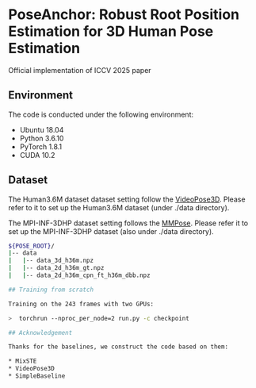 # PoseAnchor: Robust Root Position Estimation for 3D Human Pose Estimation
Official implementation of ICCV 2025 paper


## Environment

The code is conducted under the following environment:

* Ubuntu 18.04
* Python 3.6.10
* PyTorch 1.8.1
* CUDA 10.2


## Dataset

The Human3.6M dataset dataset setting follow the [VideoPose3D](https://github.com/facebookresearch/VideoPose3D).
Please refer to it to set up the Human3.6M dataset (under ./data directory).

The MPI-INF-3DHP dataset setting follows the [MMPose](https://github.com/open-mmlab/mmpose).
Please refer it to set up the MPI-INF-3DHP dataset (also under ./data directory).

```bash
${POSE_ROOT}/
|-- data
|   |-- data_3d_h36m.npz
|   |-- data_2d_h36m_gt.npz
|   |-- data_2d_h36m_cpn_ft_h36m_dbb.npz

## Training from scratch

Training on the 243 frames with two GPUs:

>  torchrun --nproc_per_node=2 run.py -c checkpoint

## Acknowledgement

Thanks for the baselines, we construct the code based on them:

* MixSTE
* VideoPose3D
* SimpleBaseline

